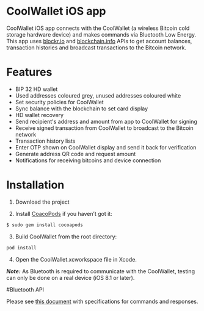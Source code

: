 # CoolWallet iOS app

CoolWallet iOS app connects with the CoolWallet (a wireless Bitcoin cold storage hardware device) and makes commands via Bluetooth Low Energy. This app uses [blockr.io](http://blockr.io/documentation/api) and [blockchain.info](https://blockchain.info/api) APIs to get account balances, transaction histories and broadcast transactions to the Bitcoin network.

# Features

- BIP 32 HD wallet
- Used addresses coloured grey, unused addresses coloured white
- Set security policies for CoolWallet
- Sync balance with the blockchain to set card display
- HD wallet recovery
- Send recipient's address and amount from app to CoolWallet for signing
- Receive signed transaction from CoolWallet to broadcast to the Bitcoin network
- Transaction history lists
- Enter OTP shown on CoolWallet display and send it back for verification
- Generate address QR code and request amount
- Notifications for receiving bitcoins and device connection

# Installation

1. Download the project

2. Install [CoacoPods](https://cocoapods.org/) if you haven’t got it:
```sh
$ sudo gem install cocoapods
```

3. Build CoolWallet from the root directory:
```sh
pod install
```
4. Open the CoolWallet.xcworkspace file in Xcode.

***Note:*** 
As Bluetooth is required to communicate with the CoolWallet, testing can only be done on a real device (iOS 8.1 or later).

#Bluetooth API

Please see [this document](https://github.com/CoolBitX-Technology/coolwallet-ios/blob/master/docs/CW-SPEC-0002-se_spi_apdu_spec_v0110.pdf) with specifications for commands and responses.

